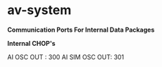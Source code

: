 # av-system

**Communication Ports For Internal Data Packages**

**Internal CHOP's**

AI OSC OUT : 300
AI SIM OSC OUT: 301
